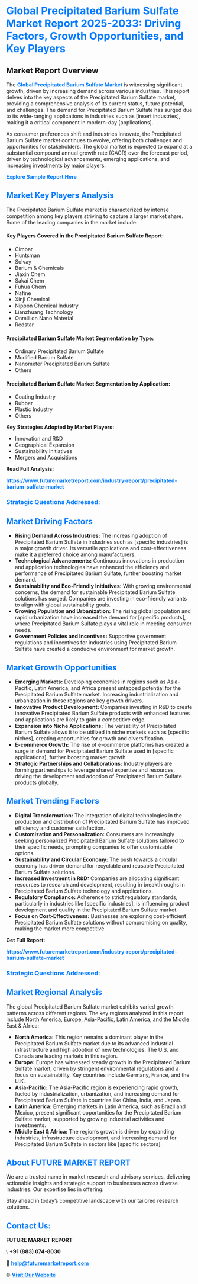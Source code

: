 <h1 style="color: #007BFF;">Global Precipitated Barium Sulfate Market Report 2025-2033: Driving Factors, Growth Opportunities, and Key Players</h1>

<section id="overview">
<h2>Market Report Overview</h2>
<p>The <a href="https://www.futuremarketreport.com/industry-report/precipitated-barium-sulfate-market" style="color: #007BFF; text-decoration: none;"><strong>Global Precipitated Barium Sulfate Market</strong></a> is witnessing significant growth, driven by increasing demand across various industries. This report delves into the key aspects of the Precipitated Barium Sulfate market, providing a comprehensive analysis of its current status, future potential, and challenges. The demand for Precipitated Barium Sulfate has surged due to its wide-ranging applications in industries such as [insert industries], making it a critical component in modern-day [applications].</p>
<p>As consumer preferences shift and industries innovate, the Precipitated Barium Sulfate market continues to evolve, offering both challenges and opportunities for stakeholders. The global market is expected to expand at a substantial compound annual growth rate (CAGR) over the forecast period, driven by technological advancements, emerging applications, and increasing investments by major players.</p>
</section>

<section id="overview">
<p><a href="https://www.futuremarketreport.com/request-sample/reportId=30831" style="color: #007BFF; text-decoration: none;"><strong>Explore Sample Report Here</strong></a></p>
</section>

<section id="key-players">
<h2 style="color: #007BFF;">Market Key Players Analysis</h2>
<p>The Precipitated Barium Sulfate market is characterized by intense competition among key players striving to capture a larger market share. Some of the leading companies in the market include:</p>
<h4>Key Players Covered in the Precipitated Barium Sulfate Report:</h4>
<ul><li>Cimbar</li><li>Huntsman</li><li>Solvay</li><li>Barium &amp; Chemicals</li><li>Jiaxin Chem</li><li>Sakai Chem</li><li>Fuhua Chem</li><li>Nafine</li><li>Xinji Chemical</li><li>Nippon Chemical Industry</li><li>Lianzhuang Technology</li><li>Onmillion Nano Material</li><li>Redstar</li></ul>
<h4>Precipitated Barium Sulfate Market Segmentation by Type:</h4>
<ul><li>Ordinary Precipitated Barium Sulfate</li><li>Modified Barium Sulfate</li><li>Nanometer Precipitated Barium Sulfate</li><li>Others</li></ul>

<h4>Precipitated Barium Sulfate Market Segmentation by Application:</h4>
<ul><li>Coating Industry</li><li>Rubber</li><li>Plastic Industry</li><li>Others</li></ul>
<p><strong>Key Strategies Adopted by Market Players:</strong></p>
<ul>
<li>Innovation and R&D</li>
<li>Geographical Expansion</li>
<li>Sustainability Initiatives</li>
<li>Mergers and Acquisitions</li>
</ul>
</section>

<section>
<p><strong>Read Full Analysis: </strong></p><a href="https://www.futuremarketreport.com/industry-report/precipitated-barium-sulfate-market" style="color: #007BFF; text-decoration: none;"><strong>https://www.futuremarketreport.com/industry-report/precipitated-barium-sulfate-market</strong></a>
<h3 style="color: #007BFF;">Strategic Questions Addressed:</h3>
</section>

<section id="driving-factors">
<h2 style="color: #007BFF;">Market Driving Factors</h2>
<ul>
<li><strong>Rising Demand Across Industries:</strong> The increasing adoption of Precipitated Barium Sulfate in industries such as [specific industries] is a major growth driver. Its versatile applications and cost-effectiveness make it a preferred choice among manufacturers.</li>
<li><strong>Technological Advancements:</strong> Continuous innovations in production and application technologies have enhanced the efficiency and performance of Precipitated Barium Sulfate, further boosting market demand.</li>
<li><strong>Sustainability and Eco-Friendly Initiatives:</strong> With growing environmental concerns, the demand for sustainable Precipitated Barium Sulfate solutions has surged. Companies are investing in eco-friendly variants to align with global sustainability goals.</li>
<li><strong>Growing Population and Urbanization:</strong> The rising global population and rapid urbanization have increased the demand for [specific products], where Precipitated Barium Sulfate plays a vital role in meeting consumer needs.</li>
<li><strong>Government Policies and Incentives:</strong> Supportive government regulations and incentives for industries using Precipitated Barium Sulfate have created a conducive environment for market growth.</li>
</ul>
</section>

<section id="growth-opportunities">
<h2 style="color: #007BFF;">Market Growth Opportunities</h2>
<ul>
<li><strong>Emerging Markets:</strong> Developing economies in regions such as Asia-Pacific, Latin America, and Africa present untapped potential for the Precipitated Barium Sulfate market. Increasing industrialization and urbanization in these regions are key growth drivers.</li>
<li><strong>Innovative Product Development:</strong> Companies investing in R&D to create innovative Precipitated Barium Sulfate products with enhanced features and applications are likely to gain a competitive edge.</li>
<li><strong>Expansion into Niche Applications:</strong> The versatility of Precipitated Barium Sulfate allows it to be utilized in niche markets such as [specific niches], creating opportunities for growth and diversification.</li>
<li><strong>E-commerce Growth:</strong> The rise of e-commerce platforms has created a surge in demand for Precipitated Barium Sulfate used in [specific applications], further boosting market growth.</li>
<li><strong>Strategic Partnerships and Collaborations:</strong> Industry players are forming partnerships to leverage shared expertise and resources, driving the development and adoption of Precipitated Barium Sulfate products globally.</li>
</ul>
</section>

<section id="trending-factors">
<h2 style="color: #007BFF;">Market Trending Factors</h2>
<ul>
<li><strong>Digital Transformation:</strong> The integration of digital technologies in the production and distribution of Precipitated Barium Sulfate has improved efficiency and customer satisfaction.</li>
<li><strong>Customization and Personalization:</strong> Consumers are increasingly seeking personalized Precipitated Barium Sulfate solutions tailored to their specific needs, prompting companies to offer customizable options.</li>
<li><strong>Sustainability and Circular Economy:</strong> The push towards a circular economy has driven demand for recyclable and reusable Precipitated Barium Sulfate solutions.</li>
<li><strong>Increased Investment in R&D:</strong> Companies are allocating significant resources to research and development, resulting in breakthroughs in Precipitated Barium Sulfate technology and applications.</li>
<li><strong>Regulatory Compliance:</strong> Adherence to strict regulatory standards, particularly in industries like [specific industries], is influencing product development and quality in the Precipitated Barium Sulfate market.</li>
<li><strong>Focus on Cost-Effectiveness:</strong> Businesses are exploring cost-efficient Precipitated Barium Sulfate solutions without compromising on quality, making the market more competitive.</li>
</ul>
</section>

<section>
<p><strong>Get Full Report: </strong></p><a href="https://www.futuremarketreport.com/industry-report/precipitated-barium-sulfate-market" style="color: #007BFF; text-decoration: none;"><strong>https://www.futuremarketreport.com/industry-report/precipitated-barium-sulfate-market</strong></a>
<h3 style="color: #007BFF;">Strategic Questions Addressed:</h3>
</section>


<section id="regional-analysis">
<h2 style="color: #007BFF;">Market Regional Analysis</h2>
<p>The global Precipitated Barium Sulfate market exhibits varied growth patterns across different regions. The key regions analyzed in this report include North America, Europe, Asia-Pacific, Latin America, and the Middle East & Africa:</p>
<ul>
<li><strong>North America:</strong> This region remains a dominant player in the Precipitated Barium Sulfate market due to its advanced industrial infrastructure and high adoption of new technologies. The U.S. and Canada are leading markets in this region.</li>
<li><strong>Europe:</strong> Europe has witnessed steady growth in the Precipitated Barium Sulfate market, driven by stringent environmental regulations and a focus on sustainability. Key countries include Germany, France, and the U.K.</li>
<li><strong>Asia-Pacific:</strong> The Asia-Pacific region is experiencing rapid growth, fueled by industrialization, urbanization, and increasing demand for Precipitated Barium Sulfate in countries like China, India, and Japan.</li>
<li><strong>Latin America:</strong> Emerging markets in Latin America, such as Brazil and Mexico, present significant opportunities for the Precipitated Barium Sulfate market, supported by growing industrial activities and investments.</li>
<li><strong>Middle East & Africa:</strong> The region’s growth is driven by expanding industries, infrastructure development, and increasing demand for Precipitated Barium Sulfate in sectors like [specific sectors].</li>
</ul>
</section>

<footer>
<h2 style="color: #007BFF;">About FUTURE MARKET REPORT</h2>
<p>We are a trusted name in market research and advisory services, delivering actionable insights and strategic support to businesses across diverse industries. Our expertise lies in offering:</p>

<p>Stay ahead in today’s competitive landscape with our tailored research solutions.</p>

<h2 style="color: #007BFF;">Contact Us:</h2>
<p><strong>FUTURE MARKET REPORT</strong></p>
<p>📞 <strong>+91 (883) 074-8030</strong></p>
<p>📧 <strong><a href="mailto:help@futuremarketreport.com" style="color: #007BFF;">help@futuremarketreport.com</a></strong></p>
<p>🌐 <strong><a href="https://www.futuremarketreport.com/" style="color: #007BFF;">Visit Our Website</a></strong></p>
</footer>
